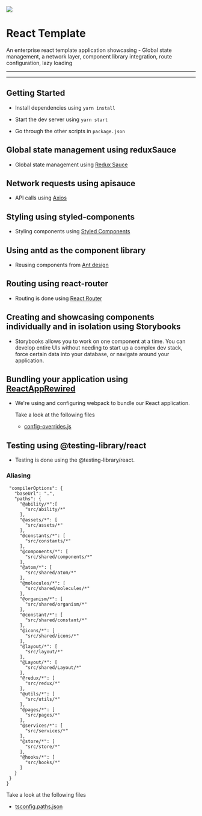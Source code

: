  

<div>
  <a href="https://torinit.com/" align="left" style="margin-left: 0;">
    <img src="https://torinit.com/static/media/loader.e1dc4171.gif">
  </a>
  <p>
    <h1 align="left">React Template
    </h1>
  </p>

  <p>
An enterprise react template application showcasing -   Global state management,  a network layer, component library integration,   route configuration, lazy loading
  </p>

---

  
 
---

</div>

 
  

## Getting Started

- Install dependencies using `yarn install`

- Start the dev server using `yarn start`

- Go through the other scripts in `package.json`

## Global state management using reduxSauce

- Global state management using [Redux Sauce](https://github.com/infinitered/reduxsauce)
  
 ## Network requests using apisauce

- API calls using [Axios](https://github.com/axios/axios)
 

## Styling using styled-components

- Styling components using [Styled Components](https://styled-components.com)
 

## Using antd as the component library

- Reusing components from [Ant design](https://ant.design)

## Routing using react-router

- Routing is done using [React Router](https://github.com/ReactTraining/react-router)
 

## Creating and showcasing components individually and in isolation using Storybooks

- Storybooks allows you to work on one component at a time. You can develop entire UIs without needing to start up a complex dev stack, force certain data into your database, or navigate around your application.

   

## Bundling your application using [ReactAppRewired](https://www.npmjs.com/package/react-app-rewired)

- We're using and configuring webpack to bundle our React application.

  Take a look at the following files

  - [config-overrides.js](config-overrides.js) 
   
## Testing using @testing-library/react

- Testing is done using the @testing-library/react.
  

 
### Aliasing
 
 ```{
  "compilerOptions": {
    "baseUrl": ".",
    "paths": {
      "@ability/*":[
        "src/ability/*"
      ],
      "@assets/*": [
        "src/assets/*"
      ],
      "@constants/*": [
        "src/constants/*"
      ],
      "@components/*": [
        "src/shared/components/*"
      ],
      "@atom/*": [
        "src/shared/atom/*"
      ],
      "@molecules/*": [
        "src/shared/molecules/*"
      ],
      "@organism/*": [
        "src/shared/organism/*"
      ],
      "@constant/*": [
        "src/shared/constant/*"
      ],
      "@icons/*": [
        "src/shared/icons/*"
      ],
      "@layout/*": [
        "src/layout/*"
      ],
      "@Layout/*": [
        "src/shared/Layout/*"
      ],
      "@redux/*": [
        "src/redux/*"
      ],
      "@utils/*": [
        "src/utils/*"
      ],
      "@pages/*": [
        "src/pages/*"
      ],
      "@services/*": [
        "src/services/*"
      ],
      "@store/*": [
        "src/store/*"
      ],
      "@hooks/*": [
        "src/hooks/*"
      ]
    }
  }
}
```


Take a look at the following files

- [tsconfig.paths.json](tsconfig.paths.json)
    
